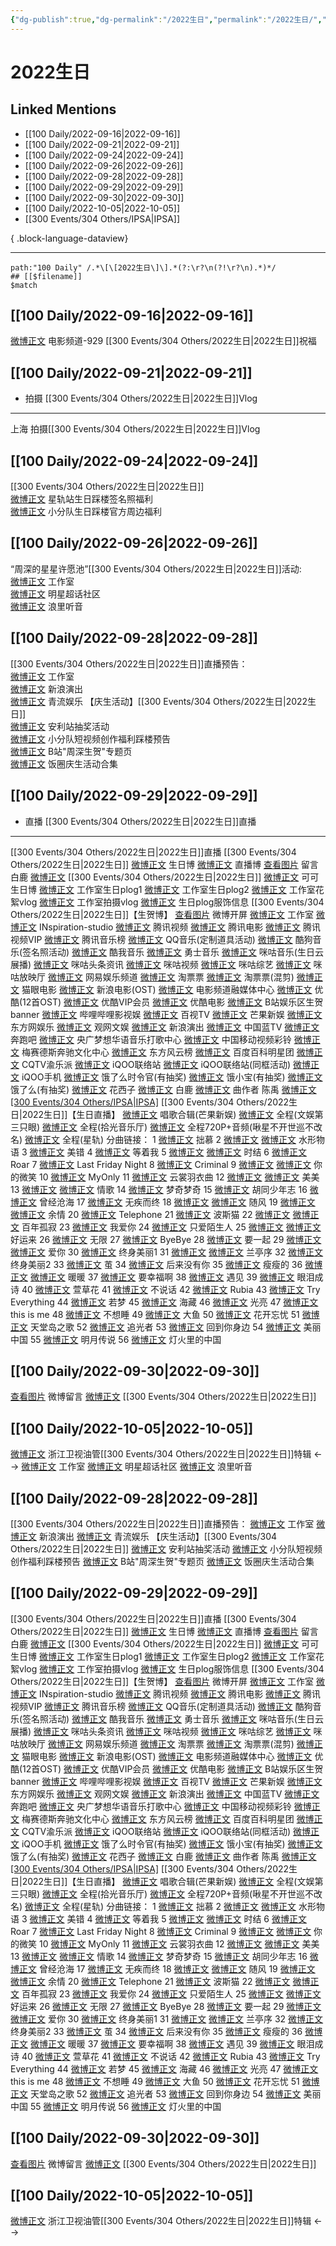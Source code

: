 ```yaml
---
{"dg-publish":true,"dg-permalink":"/2022生日","permalink":"/2022生日/","title":"2022生日","tags":[null],"created":"2022-11-13T02:45:14.000+08:00","updated":"2023-04-10T16:51:21.000+08:00"}
---
```


# 2022生日

## Linked Mentions
- [[100 Daily/2022-09-16\|2022-09-16]]
- [[100 Daily/2022-09-21\|2022-09-21]]
- [[100 Daily/2022-09-24\|2022-09-24]]
- [[100 Daily/2022-09-26\|2022-09-26]]
- [[100 Daily/2022-09-28\|2022-09-28]]
- [[100 Daily/2022-09-29\|2022-09-29]]
- [[100 Daily/2022-09-30\|2022-09-30]]
- [[100 Daily/2022-10-05\|2022-10-05]]
- [[300 Events/304 Others/IPSA\|IPSA]]

{ .block-language-dataview}

---

```expander
path:"100 Daily" /.*\[\[2022生日\]\].*(?:\r?\n(?!\r?\n).*)*/
## [[$filename]]
$match
```
## [[100 Daily/2022-09-16\|2022-09-16]]
[微博正文](https://m.weibo.cn/6495544869/4814431160374441) 电影频道-929 [[300 Events/304 Others/2022生日\|2022生日]]祝福
## [[100 Daily/2022-09-21\|2022-09-21]]
  - 拍摄 [[300 Events/304 Others/2022生日\|2022生日]]Vlog
---
上海 拍摄[[300 Events/304 Others/2022生日\|2022生日]]Vlog
## [[100 Daily/2022-09-24\|2022-09-24]]
[[300 Events/304 Others/2022生日\|2022生日]]  
[微博正文](https://weibo.com/6466290670/M7dkJ1TSe) 星轨站生日踩楼签名照福利  
[微博正文](http://weibo.com/5516625428/M7fg2jltF) 小分队生日踩楼官方周边福利
## [[100 Daily/2022-09-26\|2022-09-26]]
“周深的星星许愿池”[[300 Events/304 Others/2022生日\|2022生日]]活动:  
[微博正文](https://m.weibo.cn/7478855230/4817921953759755) 工作室  
[微博正文](https://m.weibo.cn/6927629563/4817954275071805) 明星超话社区  
[微博正文](https://m.weibo.cn/1645770900/4817969693590158) 浪里听音
## [[100 Daily/2022-09-28\|2022-09-28]]
[[300 Events/304 Others/2022生日\|2022生日]]直播预告：  
[微博正文](http://weibo.com/7478855230/M7QzBC9wd) 工作室  
[微博正文](http://weibo.com/6579479312/M7QvVxcfg) 新浪演出  
[微博正文](http://weibo.com/6192935507/M7Qwp6mUH) 青流娱乐
【庆生活动】[[300 Events/304 Others/2022生日\|2022生日]]  
[微博正文](https://weibo.com/7469017930/M7OrKgGDQ) 安利站抽奖活动  
[微博正文](https://weibo.com/5516625428/M7PufoFgM) 小分队短视频创作福利踩楼预告  
[微博正文](https://weibo.com/6466290670/M7RYnjL81) B站"周深生贺"专题页  
[微博正文](https://weibo.com/3910023440/M7Gkm6P1e) 饭圈庆生活动合集
## [[100 Daily/2022-09-29\|2022-09-29]]
  - 直播 [[300 Events/304 Others/2022生日\|2022生日]]直播
---
[[300 Events/304 Others/2022生日\|2022生日]]直播
[[300 Events/304 Others/2022生日\|2022生日]]
[微博正文](http://weibo.com/1736988591/M7TIwBXRW) 生日博
[微博正文](http://weibo.com/1736988591/M81n2axLE) 直播博
[查看图片](https://wx3.sinaimg.cn/large/0088n2Pggy1h6nxhn2yiwj30yi0fnjsj.jpg) 留言 白鹿 [微博正文](https://weibo.com/2616380702/M7YOH0rKg)
[[300 Events/304 Others/2022生日\|2022生日]]
[微博正文](http://weibo.com/7736960489/M7XrpulBM) 可可生日博
[微博正文](http://weibo.com/7478855230/M808wCiEH) 工作室生日plog1
[微博正文](http://weibo.com/7478855230/M80vBE92X) 工作室生日plog2
[微博正文](http://weibo.com/7478855230/M80MSzhET) 工作室花絮vlog
[微博正文](http://weibo.com/7478855230/M836WpFxh) 工作室拍摄vlog
[微博正文](http://weibo.com/7710473200/M80tHwPKe) 生日plog服饰信息
[[300 Events/304 Others/2022生日\|2022生日]]【生贺博】
[查看图片](https://wx2.sinaimg.cn/large/0088n2Pggy1h6nnm9w6dgj30v91vomz7.jpg) 微博开屏
[微博正文](http://weibo.com/7478855230/M7TIrlbfe) 工作室
[微博正文](http://weibo.com/7710473200/M7TIvtkcP) INspiration-studio
[微博正文](http://weibo.com/2591595652/M7TIqrVRR) 腾讯视频
[微博正文](http://weibo.com/3861674840/M7Ylg1O6C) 腾讯电影
[微博正文](http://weibo.com/3194118287/M7XrqoH0y) 腾讯视频VIP
[微博正文](http://weibo.com/6573096128/M7YdxoeAT) 腾讯音乐榜
[微博正文](http://weibo.com/2169129705/M7Yev2qMq) QQ音乐(定制道具活动)
[微博正文](http://weibo.com/1665103091/M7XQquoGw) 酷狗音乐(签名照活动)
[微博正文](https://weibo.com/1738434147/M7TIqcwzO) 酷我音乐
[微博正文](http://weibo.com/7769493497/M7XrnstlF) 勇士音乐
[微博正文](https://m.weibo.cn/1867028705/4818983251871008) 咪咕音乐(生日云展播)
[微博正文](http://weibo.com/6077299654/M7XAIfavX) 咪咕头条资讯
[微博正文](https://m.weibo.cn/1809436135/4818987945297194) 咪咕视频
[微博正文](https://m.weibo.cn/3686958511/4819006013312467) 咪咕综艺
[微博正文](https://m.weibo.cn/6364463709/4818981758176285) 咪咕放映厅
[微博正文](https://m.weibo.cn/2674977220/4818963039521744) 网易娱乐频道
[微博正文](https://weibo.com/2095820504/M7TIAtD0R) 淘票票
[微博正文](https://m.weibo.cn/2095820504/4818968425267685) 淘票票(混剪)
[微博正文](https://weibo.com/2611607127/M7TIvwCSk) 猫眼电影
[微博正文](https://weibo.com/1623886424/M7Yjn4cr4) 新浪电影(OST)
[微博正文](https://m.weibo.cn/6495544869/4814431160374441) 电影频道融媒体中心
[微博正文](http://weibo.com/1642904381/M7XT587Fo) 优酷(12首OST)
[微博正文](http://weibo.com/1940275640/M7XroB78M) 优酷VIP会员
[微博正文](https://m.weibo.cn/1677960582/4819013181639036) 优酷电影
[微博正文](https://m.weibo.cn/6466290670/4819065703764291) B站娱乐区生贺banner
[微博正文](https://m.weibo.cn/7321380776/4819041766872168) 哔哩哔哩影视娱
[微博正文](https://m.weibo.cn/7516842376/4818968152114850) 百视TV
[微博正文](https://m.weibo.cn/1591169702/4818833058300137) 芒果新娱
[微博正文](https://m.weibo.cn/6486986498/4818987827073334) 东方网娱乐
[微博正文](https://m.weibo.cn/7737756492/4818956521571158) 观网文娱
[微博正文](https://m.weibo.cn/6579479312/4818985768454604) 新浪演出
[微博正文](http://weibo.com/5594216204/M7Xs8phvD) 中国蓝TV
[微博正文](http://weibo.com/5242381821/M7Y55qrpZ) 奔跑吧
[微博正文](https://m.weibo.cn/7186370005/4819019654238323) 央广梦想华语音乐打歌中心
[微博正文](https://m.weibo.cn/6663712991/4818994261658192) 中国移动视频彩铃
[微博正文](http://weibo.com/2786930387/M7Y6Iyku0) 梅赛德斯奔驰文化中心
[微博正文](https://m.weibo.cn/7779932378/4819138126020689) 东方风云榜
[微博正文](http://weibo.com/5088066090/M7Xro1VlB) 百度百科明星团
[微博正文](https://m.weibo.cn/1349296387/4818961075538402) CQTV渝乐派
[微博正文](http://weibo.com/6378846558/M7Xsw60G2) iQOO联络站
[微博正文](https://weibo.com/6378846558/M7XDZ3fj5) iQOO联络站(同框活动)
[微博正文](http://weibo.com/6960161079/M7XrnstyA) iQOO手机
[微博正文](https://weibo.com/7756461320/M7TIqqPbk) 饿了么时令官(有抽奖)
[微博正文](http://weibo.com/2606197387/M7Xscxr4b) 饿小宝(有抽奖)
[微博正文](http://weibo.com/1282440983/M7XH2ET75) 饿了么(有抽奖)
[微博正文](https://m.weibo.cn/6336556296/4819044140061014) 花西子
[微博正文](https://m.weibo.cn/2616380702/4819020790106656) 白鹿
[微博正文](https://m.weibo.cn/1776374235/4819031019750824) 曲作者 陈禹
[微博正文](http://weibo.com/1851789841/M7XJM0dl2) [[300 Events/304 Others/IPSA\|IPSA]](花絮)
[[300 Events/304 Others/2022生日\|2022生日]]【生日直播】
[微博正文](https://m.weibo.cn/1591169702/4819200524944222) 唱歌合辑(芒果新娱)
[微博正文](https://m.weibo.cn/1371117067/4819202525890370) 全程(文娱第三只眼)
[微博正文](https://m.weibo.cn/3592218237/4819327775146647) 全程(拾光音乐厅)
[微博正文](https://m.weibo.cn/6218949574/4819234117124374) 全程720P+音频(啾星不开世巡不改名)
[微博正文](https://m.weibo.cn/6466290670/4819356553577969) 全程(星轨)
分曲链接：
1 [微博正文](https://weibo.com/6466290670/M81vKmeFb) 拙慕
2 [微博正文](https://weibo.com/6466290670/M81vW60q1) [微博正文](https://weibo.com/1266269835/M81wcEO8J) 水形物语
3 [微博正文](https://weibo.com/6466290670/M81wHav5L) 美错
4 [微博正文](https://weibo.com/6466290670/M81yV4GFO) 等着我
5 [微博正文](https://weibo.com/6466290670/M81zDqajv) [微博正文](https://weibo.com/1266269835/M81FtaxEn) 时结
6 [微博正文](https://weibo.com/6466290670/M81CV5iSc) Roar
7 [微博正文](https://weibo.com/6466290670/M81G9nyPg) Last Friday Night
8 [微博正文](https://weibo.com/6466290670/M81GFgbb4) Criminal
9 [微博正文](https://weibo.com/6466290670/M81IN5PGo) [微博正文](https://weibo.com/1266269835/M81NGwKu2) 你的微笑
10 [微博正文](https://weibo.com/6466290670/M81IWvSpP) MyOnly
11 [微博正文](https://weibo.com/6466290670/M81KJ58Fg) 云裳羽衣曲
12 [微博正文](https://weibo.com/6466290670/M81NR8YEC) [微博正文](https://weibo.com/1266269835/M81Q4Cx8P) 美美
13 [微博正文](https://weibo.com/6466290670/M81OJhRLX) [微博正文](https://weibo.com/1266269835/M81Tjue3D) 情歌
14 [微博正文](https://weibo.com/6466290670/M823nA4xi) 梦奇梦奇
15 [微博正文](https://weibo.com/6466290670/M81W710A7) 胡同少年志
16 [微博正文](https://weibo.com/6466290670/M81ZV3yi1) 曾经沧海
17 [微博正文](https://weibo.com/6466290670/M81Zwz6i1) 无疾而终
18 [微博正文](https://weibo.com/6466290670/M820Jz3gQ) [微博正文](https://weibo.com/1266269835/M824ZrAEa) 随风
19 [微博正文](https://weibo.com/6466290670/M823xDV78) [微博正文](http://weibo.com/1266269835/M826cdfr0) 余情
20 [微博正文](https://weibo.com/6466290670/M82e50d5Q) Telephone
21 [微博正文](https://weibo.com/6466290670/M828jbU2R) 波斯猫
22 [微博正文](https://weibo.com/6466290670/M82aq1H72) [微博正文](https://weibo.com/1266269835/M82cgmRFQ) 百年孤寂
23 [微博正文](https://weibo.com/6466290670/M82dOtmW9) 我爱你
24 [微博正文](https://weibo.com/6466290670/M82q1vglF) 只爱陌生人
25 [微博正文](https://weibo.com/6466290670/M82tpkp43) [微博正文](https://weibo.com/1266269835/M82hllseG) 好运来
26 [微博正文](https://weibo.com/6466290670/M82lbjgei) 无限
27 [微博正文](https://weibo.com/6466290670/M82s0ahz0) ByeBye
28 [微博正文](https://weibo.com/6466290670/M82mRw96T) 要一起
29 [微博正文](https://weibo.com/6466290670/M82BotvAv) [微博正文](https://weibo.com/1266269835/M82p48V3W) 爱你
30 [微博正文](https://weibo.com/6466290670/M82DyCDV5) 终身美丽1
31 [微博正文](https://weibo.com/6466290670/M82yt74g9) [微博正文](https://weibo.com/1266269835/M82ur6LH8) 兰亭序
32 [微博正文](https://weibo.com/6466290670/M82CBkFSB) 终身美丽2
33 [微博正文](https://weibo.com/6466290670/M82yl7fgX) 茧
34 [微博正文](https://weibo.com/6466290670/M82G21Dxp) 后来没有你
35 [微博正文](https://weibo.com/6466290670/M82MF4tIo) 瘦瘦的
36 [微博正文](https://weibo.com/6466290670/M82A7nzCl) [微博正文](https://weibo.com/1266269835/M82zLq17v) 暖暖
37 [微博正文](https://weibo.com/6466290670/M82HUczyJ) 要幸福啊
38 [微博正文](https://weibo.com/6466290670/M82EXeFyq) 遇见
39 [微博正文](https://weibo.com/6466290670/M82QNi6mX) 眼泪成诗
40 [微博正文](https://weibo.com/6466290670/M82NYni3N) 萱草花
41 [微博正文](https://weibo.com/6466290670/M82OkrqXB) 不说话
42 [微博正文](https://weibo.com/6466290670/M82Qx0THZ) Rubia
43 [微博正文](https://weibo.com/6466290670/M82SKmJG2) Try Everything
44 [微博正文](https://weibo.com/6466290670/M82UnvISY) 若梦
45 [微博正文](https://weibo.com/6466290670/M82Qookbr) 海藏
46 [微博正文](https://weibo.com/6466290670/M82SLfZgx) 光亮
47 [微博正文](https://weibo.com/6466290670/M82W7iDse) this is me
48 [微博正文](https://weibo.com/6466290670/M82W6cdm6) 不想睡
49 [微博正文](https://weibo.com/6466290670/M82WYw5dP) 大鱼
50 [微博正文](https://weibo.com/6466290670/M83aPc0Il) 花开忘忧
51 [微博正文](https://weibo.com/6466290670/M833f8NuA) 天堂岛之歌
52 [微博正文](https://weibo.com/6466290670/M83bB38ZQ) 追光者
53 [微博正文](https://weibo.com/6466290670/M83cfy4i7) 回到你身边
54 [微博正文](https://weibo.com/6466290670/M83n4hYXz) 美丽中国
55 [微博正文](https://weibo.com/6466290670/M83rL3WGT) 明月传说
56 [微博正文](https://weibo.com/6466290670/M83n68S4Q) 灯火里的中国

## [[100 Daily/2022-09-30\|2022-09-30]]
[查看图片](https://wx2.sinaimg.cn/large/0088n2Pggy1h6p1b3uac6j30u017fabg.jpg) 微博留言 [微博正文](https://weibo.com/1736988591/M81n2axLE) [[300 Events/304 Others/2022生日\|2022生日]]
## [[100 Daily/2022-10-05\|2022-10-05]]
[微博正文](https://weibo.com/detail/4821248800196893) 浙江卫视油管[[300 Events/304 Others/2022生日\|2022生日]]特辑
<-->
[微博正文](https://m.weibo.cn/7478855230/4817921953759755) 工作室
[微博正文](https://m.weibo.cn/6927629563/4817954275071805) 明星超话社区
[微博正文](https://m.weibo.cn/1645770900/4817969693590158) 浪里听音
## [[100 Daily/2022-09-28\|2022-09-28]]
[[300 Events/304 Others/2022生日\|2022生日]]直播预告：
[微博正文](http://weibo.com/7478855230/M7QzBC9wd) 工作室
[微博正文](http://weibo.com/6579479312/M7QvVxcfg) 新浪演出
[微博正文](http://weibo.com/6192935507/M7Qwp6mUH) 青流娱乐
【庆生活动】[[300 Events/304 Others/2022生日\|2022生日]]
[微博正文](https://weibo.com/7469017930/M7OrKgGDQ) 安利站抽奖活动
[微博正文](https://weibo.com/5516625428/M7PufoFgM) 小分队短视频创作福利踩楼预告
[微博正文](https://weibo.com/6466290670/M7RYnjL81) B站"周深生贺"专题页
[微博正文](https://weibo.com/3910023440/M7Gkm6P1e) 饭圈庆生活动合集
## [[100 Daily/2022-09-29\|2022-09-29]]
[[300 Events/304 Others/2022生日\|2022生日]]直播
[[300 Events/304 Others/2022生日\|2022生日]]
[微博正文](http://weibo.com/1736988591/M7TIwBXRW) 生日博
[微博正文](http://weibo.com/1736988591/M81n2axLE) 直播博
[查看图片](https://wx3.sinaimg.cn/large/0088n2Pggy1h6nxhn2yiwj30yi0fnjsj.jpg) 留言 白鹿 [微博正文](https://weibo.com/2616380702/M7YOH0rKg)
[[300 Events/304 Others/2022生日\|2022生日]]
[微博正文](http://weibo.com/7736960489/M7XrpulBM) 可可生日博
[微博正文](http://weibo.com/7478855230/M808wCiEH) 工作室生日plog1
[微博正文](http://weibo.com/7478855230/M80vBE92X) 工作室生日plog2
[微博正文](http://weibo.com/7478855230/M80MSzhET) 工作室花絮vlog
[微博正文](http://weibo.com/7478855230/M836WpFxh) 工作室拍摄vlog
[微博正文](http://weibo.com/7710473200/M80tHwPKe) 生日plog服饰信息
[[300 Events/304 Others/2022生日\|2022生日]]【生贺博】
[查看图片](https://wx2.sinaimg.cn/large/0088n2Pggy1h6nnm9w6dgj30v91vomz7.jpg) 微博开屏
[微博正文](http://weibo.com/7478855230/M7TIrlbfe) 工作室
[微博正文](http://weibo.com/7710473200/M7TIvtkcP) INspiration-studio
[微博正文](http://weibo.com/2591595652/M7TIqrVRR) 腾讯视频
[微博正文](http://weibo.com/3861674840/M7Ylg1O6C) 腾讯电影
[微博正文](http://weibo.com/3194118287/M7XrqoH0y) 腾讯视频VIP
[微博正文](http://weibo.com/6573096128/M7YdxoeAT) 腾讯音乐榜
[微博正文](http://weibo.com/2169129705/M7Yev2qMq) QQ音乐(定制道具活动)
[微博正文](http://weibo.com/1665103091/M7XQquoGw) 酷狗音乐(签名照活动)
[微博正文](https://weibo.com/1738434147/M7TIqcwzO) 酷我音乐
[微博正文](http://weibo.com/7769493497/M7XrnstlF) 勇士音乐
[微博正文](https://m.weibo.cn/1867028705/4818983251871008) 咪咕音乐(生日云展播)
[微博正文](http://weibo.com/6077299654/M7XAIfavX) 咪咕头条资讯
[微博正文](https://m.weibo.cn/1809436135/4818987945297194) 咪咕视频
[微博正文](https://m.weibo.cn/3686958511/4819006013312467) 咪咕综艺
[微博正文](https://m.weibo.cn/6364463709/4818981758176285) 咪咕放映厅
[微博正文](https://m.weibo.cn/2674977220/4818963039521744) 网易娱乐频道
[微博正文](https://weibo.com/2095820504/M7TIAtD0R) 淘票票
[微博正文](https://m.weibo.cn/2095820504/4818968425267685) 淘票票(混剪)
[微博正文](https://weibo.com/2611607127/M7TIvwCSk) 猫眼电影
[微博正文](https://weibo.com/1623886424/M7Yjn4cr4) 新浪电影(OST)
[微博正文](https://m.weibo.cn/6495544869/4814431160374441) 电影频道融媒体中心
[微博正文](http://weibo.com/1642904381/M7XT587Fo) 优酷(12首OST)
[微博正文](http://weibo.com/1940275640/M7XroB78M) 优酷VIP会员
[微博正文](https://m.weibo.cn/1677960582/4819013181639036) 优酷电影
[微博正文](https://m.weibo.cn/6466290670/4819065703764291) B站娱乐区生贺banner
[微博正文](https://m.weibo.cn/7321380776/4819041766872168) 哔哩哔哩影视娱
[微博正文](https://m.weibo.cn/7516842376/4818968152114850) 百视TV
[微博正文](https://m.weibo.cn/1591169702/4818833058300137) 芒果新娱
[微博正文](https://m.weibo.cn/6486986498/4818987827073334) 东方网娱乐
[微博正文](https://m.weibo.cn/7737756492/4818956521571158) 观网文娱
[微博正文](https://m.weibo.cn/6579479312/4818985768454604) 新浪演出
[微博正文](http://weibo.com/5594216204/M7Xs8phvD) 中国蓝TV
[微博正文](http://weibo.com/5242381821/M7Y55qrpZ) 奔跑吧
[微博正文](https://m.weibo.cn/7186370005/4819019654238323) 央广梦想华语音乐打歌中心
[微博正文](https://m.weibo.cn/6663712991/4818994261658192) 中国移动视频彩铃
[微博正文](http://weibo.com/2786930387/M7Y6Iyku0) 梅赛德斯奔驰文化中心
[微博正文](https://m.weibo.cn/7779932378/4819138126020689) 东方风云榜
[微博正文](http://weibo.com/5088066090/M7Xro1VlB) 百度百科明星团
[微博正文](https://m.weibo.cn/1349296387/4818961075538402) CQTV渝乐派
[微博正文](http://weibo.com/6378846558/M7Xsw60G2) iQOO联络站
[微博正文](https://weibo.com/6378846558/M7XDZ3fj5) iQOO联络站(同框活动)
[微博正文](http://weibo.com/6960161079/M7XrnstyA) iQOO手机
[微博正文](https://weibo.com/7756461320/M7TIqqPbk) 饿了么时令官(有抽奖)
[微博正文](http://weibo.com/2606197387/M7Xscxr4b) 饿小宝(有抽奖)
[微博正文](http://weibo.com/1282440983/M7XH2ET75) 饿了么(有抽奖)
[微博正文](https://m.weibo.cn/6336556296/4819044140061014) 花西子
[微博正文](https://m.weibo.cn/2616380702/4819020790106656) 白鹿
[微博正文](https://m.weibo.cn/1776374235/4819031019750824) 曲作者 陈禹
[微博正文](http://weibo.com/1851789841/M7XJM0dl2) [[300 Events/304 Others/IPSA\|IPSA]](花絮)
[[300 Events/304 Others/2022生日\|2022生日]]【生日直播】
[微博正文](https://m.weibo.cn/1591169702/4819200524944222) 唱歌合辑(芒果新娱)
[微博正文](https://m.weibo.cn/1371117067/4819202525890370) 全程(文娱第三只眼)
[微博正文](https://m.weibo.cn/3592218237/4819327775146647) 全程(拾光音乐厅)
[微博正文](https://m.weibo.cn/6218949574/4819234117124374) 全程720P+音频(啾星不开世巡不改名)
[微博正文](https://m.weibo.cn/6466290670/4819356553577969) 全程(星轨)
分曲链接：
1 [微博正文](https://weibo.com/6466290670/M81vKmeFb) 拙慕
2 [微博正文](https://weibo.com/6466290670/M81vW60q1) [微博正文](https://weibo.com/1266269835/M81wcEO8J) 水形物语
3 [微博正文](https://weibo.com/6466290670/M81wHav5L) 美错
4 [微博正文](https://weibo.com/6466290670/M81yV4GFO) 等着我
5 [微博正文](https://weibo.com/6466290670/M81zDqajv) [微博正文](https://weibo.com/1266269835/M81FtaxEn) 时结
6 [微博正文](https://weibo.com/6466290670/M81CV5iSc) Roar
7 [微博正文](https://weibo.com/6466290670/M81G9nyPg) Last Friday Night
8 [微博正文](https://weibo.com/6466290670/M81GFgbb4) Criminal
9 [微博正文](https://weibo.com/6466290670/M81IN5PGo) [微博正文](https://weibo.com/1266269835/M81NGwKu2) 你的微笑
10 [微博正文](https://weibo.com/6466290670/M81IWvSpP) MyOnly
11 [微博正文](https://weibo.com/6466290670/M81KJ58Fg) 云裳羽衣曲
12 [微博正文](https://weibo.com/6466290670/M81NR8YEC) [微博正文](https://weibo.com/1266269835/M81Q4Cx8P) 美美
13 [微博正文](https://weibo.com/6466290670/M81OJhRLX) [微博正文](https://weibo.com/1266269835/M81Tjue3D) 情歌
14 [微博正文](https://weibo.com/6466290670/M823nA4xi) 梦奇梦奇
15 [微博正文](https://weibo.com/6466290670/M81W710A7) 胡同少年志
16 [微博正文](https://weibo.com/6466290670/M81ZV3yi1) 曾经沧海
17 [微博正文](https://weibo.com/6466290670/M81Zwz6i1) 无疾而终
18 [微博正文](https://weibo.com/6466290670/M820Jz3gQ) [微博正文](https://weibo.com/1266269835/M824ZrAEa) 随风
19 [微博正文](https://weibo.com/6466290670/M823xDV78) [微博正文](http://weibo.com/1266269835/M826cdfr0) 余情
20 [微博正文](https://weibo.com/6466290670/M82e50d5Q) Telephone
21 [微博正文](https://weibo.com/6466290670/M828jbU2R) 波斯猫
22 [微博正文](https://weibo.com/6466290670/M82aq1H72) [微博正文](https://weibo.com/1266269835/M82cgmRFQ) 百年孤寂
23 [微博正文](https://weibo.com/6466290670/M82dOtmW9) 我爱你
24 [微博正文](https://weibo.com/6466290670/M82q1vglF) 只爱陌生人
25 [微博正文](https://weibo.com/6466290670/M82tpkp43) [微博正文](https://weibo.com/1266269835/M82hllseG) 好运来
26 [微博正文](https://weibo.com/6466290670/M82lbjgei) 无限
27 [微博正文](https://weibo.com/6466290670/M82s0ahz0) ByeBye
28 [微博正文](https://weibo.com/6466290670/M82mRw96T) 要一起
29 [微博正文](https://weibo.com/6466290670/M82BotvAv) [微博正文](https://weibo.com/1266269835/M82p48V3W) 爱你
30 [微博正文](https://weibo.com/6466290670/M82DyCDV5) 终身美丽1
31 [微博正文](https://weibo.com/6466290670/M82yt74g9) [微博正文](https://weibo.com/1266269835/M82ur6LH8) 兰亭序
32 [微博正文](https://weibo.com/6466290670/M82CBkFSB) 终身美丽2
33 [微博正文](https://weibo.com/6466290670/M82yl7fgX) 茧
34 [微博正文](https://weibo.com/6466290670/M82G21Dxp) 后来没有你
35 [微博正文](https://weibo.com/6466290670/M82MF4tIo) 瘦瘦的
36 [微博正文](https://weibo.com/6466290670/M82A7nzCl) [微博正文](https://weibo.com/1266269835/M82zLq17v) 暖暖
37 [微博正文](https://weibo.com/6466290670/M82HUczyJ) 要幸福啊
38 [微博正文](https://weibo.com/6466290670/M82EXeFyq) 遇见
39 [微博正文](https://weibo.com/6466290670/M82QNi6mX) 眼泪成诗
40 [微博正文](https://weibo.com/6466290670/M82NYni3N) 萱草花
41 [微博正文](https://weibo.com/6466290670/M82OkrqXB) 不说话
42 [微博正文](https://weibo.com/6466290670/M82Qx0THZ) Rubia
43 [微博正文](https://weibo.com/6466290670/M82SKmJG2) Try Everything
44 [微博正文](https://weibo.com/6466290670/M82UnvISY) 若梦
45 [微博正文](https://weibo.com/6466290670/M82Qookbr) 海藏
46 [微博正文](https://weibo.com/6466290670/M82SLfZgx) 光亮
47 [微博正文](https://weibo.com/6466290670/M82W7iDse) this is me
48 [微博正文](https://weibo.com/6466290670/M82W6cdm6) 不想睡
49 [微博正文](https://weibo.com/6466290670/M82WYw5dP) 大鱼
50 [微博正文](https://weibo.com/6466290670/M83aPc0Il) 花开忘忧
51 [微博正文](https://weibo.com/6466290670/M833f8NuA) 天堂岛之歌
52 [微博正文](https://weibo.com/6466290670/M83bB38ZQ) 追光者
53 [微博正文](https://weibo.com/6466290670/M83cfy4i7) 回到你身边
54 [微博正文](https://weibo.com/6466290670/M83n4hYXz) 美丽中国
55 [微博正文](https://weibo.com/6466290670/M83rL3WGT) 明月传说
56 [微博正文](https://weibo.com/6466290670/M83n68S4Q) 灯火里的中国

## [[100 Daily/2022-09-30\|2022-09-30]]
[查看图片](https://wx2.sinaimg.cn/large/0088n2Pggy1h6p1b3uac6j30u017fabg.jpg) 微博留言 [微博正文](https://weibo.com/1736988591/M81n2axLE) [[300 Events/304 Others/2022生日\|2022生日]]
## [[100 Daily/2022-10-05\|2022-10-05]]
[微博正文](https://weibo.com/detail/4821248800196893) 浙江卫视油管[[300 Events/304 Others/2022生日\|2022生日]]特辑
<-->
